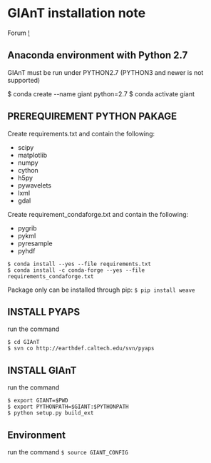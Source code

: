 # GIAnT installation note
Forum [!](http://earthdef.caltech.edu/projects/giant/boards)

## Anaconda environment with Python 2.7

GIAnT must be run under PYTHON2.7 (PYTHON3 and newer is not supported)

$ conda create --name giant python=2.7
$ conda activate giant


## PREREQUIREMENT PYTHON PAKAGE


Create requirements.txt and contain the following:

- scipy
- matplotlib
- numpy	
- cython	
- h5py	
- pywavelets
- lxml	
- gdal

Create requirement_condaforge.txt and contain the following:

- pygrib
- pykml
- pyresample
- pyhdf

```
$ conda install --yes --file requirements.txt
$ conda install -c conda-forge --yes --file requirements_condaforge.txt
```

Package only can be installed through pip:
`
$ pip install weave
`

## INSTALL PYAPS

run the command

```
$ cd GIAnT
$ svn co http://earthdef.caltech.edu/svn/pyaps
```

## INSTALL GIAnT

run the command
```
$ export GIANT=$PWD
$ export PYTHONPATH=$GIANT:$PYTHONPATH
$ python setup.py build_ext
```
## Environment

run the command
`$ source GIANT_CONFIG`
